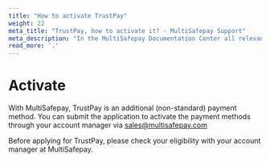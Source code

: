 ```yaml
---
title: "How to activate TrustPay"
weight: 22
meta_title: "TrustPay, how to activate it? - MultiSafepay Support"
meta_description: "In the MultiSafepay Documentation Center all relevant information regarding our Plugins and API. As well as Support pages for Payment Method, Tools and General Questions. You can also find the contact details of our Support Team and Integration Team."
read_more: '.'
---
```

# Activate
With MultiSafepay, TrustPay is an additional (non-standard) payment method. You can submit the application to activate the payment methods through your account manager via <sales@multisafepay.com>

Before applying for TrustPay, please check your eligibility with your account manager at MultiSafepay.

